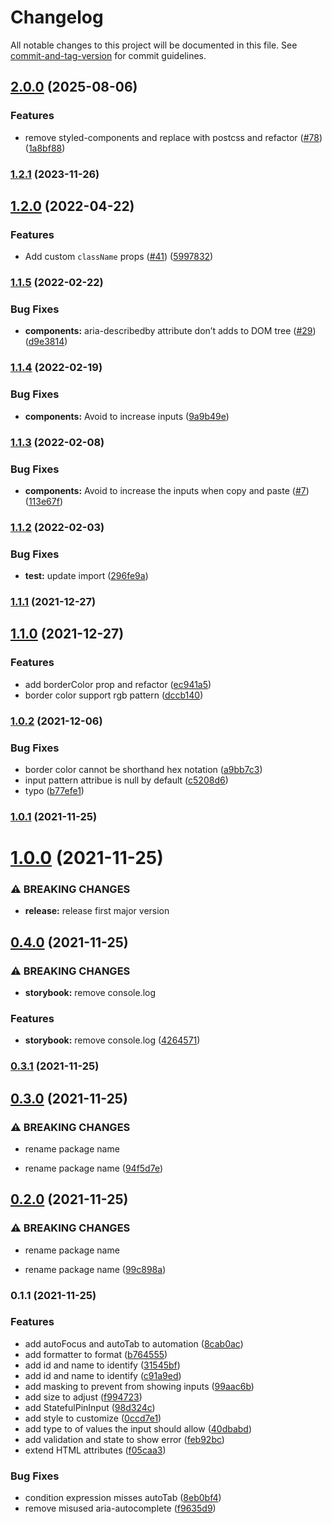 # Changelog

All notable changes to this project will be documented in this file. See [commit-and-tag-version](https://github.com/absolute-version/commit-and-tag-version) for commit guidelines.

## [2.0.0](https://github.com/luffy84217/react-input-pin-code/compare/v1.2.1...v2.0.0) (2025-08-06)


### Features

* remove styled-components and replace with postcss and refactor ([#78](https://github.com/luffy84217/react-input-pin-code/issues/78)) ([1a8bf88](https://github.com/luffy84217/react-input-pin-code/commit/1a8bf88d8bf9db0d374ab91f2d3c6d08239b38eb))

### [1.2.1](https://github.com/luffy84217/react-input-pin-code/compare/v1.2.0...v1.2.1) (2023-11-26)

## [1.2.0](https://github.com/luffy84217/react-input-pin-code/compare/v1.1.5...v1.2.0) (2022-04-22)

### Features

- Add custom `className` props ([#41](https://github.com/luffy84217/react-input-pin-code/issues/41)) ([5997832](https://github.com/luffy84217/react-input-pin-code/commit/59978320d65f9d541bf1a8725660e6f647a5855e))

### [1.1.5](https://github.com/luffy84217/react-input-pin-code/compare/v1.1.4...v1.1.5) (2022-02-22)

### Bug Fixes

- **components:** aria-describedby attribute don’t adds to DOM tree ([#29](https://github.com/luffy84217/react-input-pin-code/issues/29)) ([d9e3814](https://github.com/luffy84217/react-input-pin-code/commit/d9e38149c3aa42b46b3f2e0008d89602311535bc))

### [1.1.4](https://github.com/luffy84217/react-input-pin-code/compare/v1.1.3...v1.1.4) (2022-02-19)

### Bug Fixes

- **components:** Avoid to increase inputs ([9a9b49e](https://github.com/luffy84217/react-input-pin-code/commit/9a9b49e85210a10a32ef014a974633f66dcafd12))

### [1.1.3](https://github.com/luffy84217/react-input-pin-code/compare/v1.1.2...v1.1.3) (2022-02-08)

### Bug Fixes

- **components:** Avoid to increase the inputs when copy and paste ([#7](https://github.com/luffy84217/react-input-pin-code/issues/7)) ([113e67f](https://github.com/luffy84217/react-input-pin-code/commit/113e67fb3bb4c9921c4f89d5d7ce9c68bcf6918a))

### [1.1.2](https://github.com/luffy84217/react-input-pin-code/compare/v1.1.1...v1.1.2) (2022-02-03)

### Bug Fixes

- **test:** update import ([296fe9a](https://github.com/luffy84217/react-input-pin-code/commit/296fe9a6ba0ef1a4490a763d2898acb2dfb92dd5))

### [1.1.1](https://github.com/luffy84217/react-input-pin-code/compare/v1.1.0...v1.1.1) (2021-12-27)

## [1.1.0](https://github.com/luffy84217/react-input-pin-code/compare/v1.0.2...v1.1.0) (2021-12-27)

### Features

- add borderColor prop and refactor ([ec941a5](https://github.com/luffy84217/react-input-pin-code/commit/ec941a5517ec6b390cb2f625f5f746bef9a18f5f))
- border color support rgb pattern ([dccb140](https://github.com/luffy84217/react-input-pin-code/commit/dccb140dc329478db624fa6c41cd24acc3559526))

### [1.0.2](https://github.com/luffy84217/react-input-pin-code/compare/v1.0.1...v1.0.2) (2021-12-06)

### Bug Fixes

- border color cannot be shorthand hex notation ([a9bb7c3](https://github.com/luffy84217/react-input-pin-code/commit/a9bb7c383f5de6087dc4b661139484433d71b7c6))
- input pattern attribue is null by default ([c5208d6](https://github.com/luffy84217/react-input-pin-code/commit/c5208d6b497cea27068a8f1281b882d8a8789fbe))
- typo ([b77efe1](https://github.com/luffy84217/react-input-pin-code/commit/b77efe155551ea5ca37495c5769ef43b9bdec560))

### [1.0.1](https://github.com/luffy84217/react-input-pin-code/compare/v1.0.0...v1.0.1) (2021-11-25)

# [1.0.0](https://github.com/luffy84217/react-pin-input/compare/v0.4.0...v1.0.0) (2021-11-25)

### ⚠ BREAKING CHANGES

- **release:** release first major version

## [0.4.0](https://github.com/luffy84217/react-pin-input/compare/v0.3.1...v0.4.0) (2021-11-25)

### ⚠ BREAKING CHANGES

- **storybook:** remove console.log

### Features

- **storybook:** remove console.log ([4264571](https://github.com/luffy84217/react-pin-input/commit/4264571a516ad12e40d51bcad608c51e22fe5487))

### [0.3.1](https://github.com/luffy84217/react-pin-input/compare/v0.3.0...v0.3.1) (2021-11-25)

## [0.3.0](https://github.com/luffy84217/react-input-pin-code/compare/v0.2.0...v0.3.0) (2021-11-25)

### ⚠ BREAKING CHANGES

- rename package name

- rename package name ([94f5d7e](https://github.com/luffy84217/react-input-pin-code/commit/94f5d7ed3d0d486f08c62272707e51e7db9acbd8))

## [0.2.0](https://github.com/luffy84217/react-input-pin-code/compare/v0.1.1...v0.2.0) (2021-11-25)

### ⚠ BREAKING CHANGES

- rename package name

- rename package name ([99c898a](https://github.com/luffy84217/react-input-pin-code/commit/99c898a0be6df73d3288f4a8a56ebfd166efe675))

### 0.1.1 (2021-11-25)

### Features

- add autoFocus and autoTab to automation ([8cab0ac](https://github.com/luffy84217/react-input-pin-code/commit/8cab0ac59722d0a78be2caaeb2983dd7fe0b2102))
- add formatter to format ([b764555](https://github.com/luffy84217/react-input-pin-code/commit/b76455591f012843dd0e3f4a734b8f52303fda7f))
- add id and name to identify ([31545bf](https://github.com/luffy84217/react-input-pin-code/commit/31545bf372134bd8d559bc17ad6b3f335bfa4bea))
- add id and name to identify ([c91a9ed](https://github.com/luffy84217/react-input-pin-code/commit/c91a9edbed8bcf2190048a70ef295ad3bc7a5d5f))
- add masking to prevent from showing inputs ([99aac6b](https://github.com/luffy84217/react-input-pin-code/commit/99aac6beeaade339d8e7c7bdf53d6f578897d174))
- add size to adjust ([f994723](https://github.com/luffy84217/react-input-pin-code/commit/f99472312e1c94d34aa3dc58a1da8a2cf8d5dab6))
- add StatefulPinInput ([98d324c](https://github.com/luffy84217/react-input-pin-code/commit/98d324cc564b4f458fc4b22f1819fd3849268668))
- add style to customize ([0ccd7e1](https://github.com/luffy84217/react-input-pin-code/commit/0ccd7e1d0e8cb03c9028f5df28c4400ecb2c1d3c))
- add type to of values the input should allow ([40dbabd](https://github.com/luffy84217/react-input-pin-code/commit/40dbabd76aa0a4f94c903df6bc8c3f7e84043137))
- add validation and state to show error ([feb92bc](https://github.com/luffy84217/react-input-pin-code/commit/feb92bc2bad1905c8aaa2d37e892cf38b428eead))
- extend HTML attributes ([f05caa3](https://github.com/luffy84217/react-input-pin-code/commit/f05caa313c6838243d22d6a692032af319b21ab9))

### Bug Fixes

- condition expression misses autoTab ([8eb0bf4](https://github.com/luffy84217/react-input-pin-code/commit/8eb0bf428f13184d99767b2cbe879583e7531280))
- remove misused aria-autocomplete ([f9635d9](https://github.com/luffy84217/react-input-pin-code/commit/f9635d9c64f24fbebc3841b97e1c9df84646b1e6))
